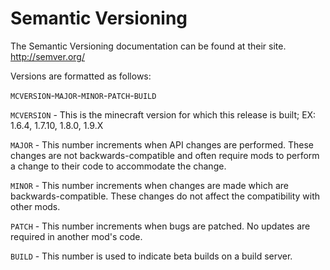 Semantic Versioning
===

The Semantic Versioning documentation can be found at their site. http://semver.org/

Versions are formatted as follows:

   `MCVERSION`-`MAJOR`-`MINOR`-`PATCH`-`BUILD`

`MCVERSION` - This is the minecraft version for which this release is built; EX: 1.6.4, 1.7.10, 1.8.0, 1.9.X

`MAJOR` - This number increments when API changes are performed. These changes are not
backwards-compatible and often require mods to perform a change to their code to accommodate the change.

`MINOR` - This number increments when changes are made which are backwards-compatible.
These changes do not affect the compatibility with other mods.

`PATCH` - This number increments when bugs are patched. No updates are required in another mod's code.

`BUILD` - This number is used to indicate beta builds on a build server.
